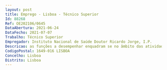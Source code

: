 ```yaml
--- 
layout: post
title: Emprego - Lisboa - Técnico Superior
Id: 88268
Ref: OE202106/0645
DataAbertura: 2021-06-24
DataFecho: 2021-07-07
Trabalho: Técnico Superior
Empregador: Instituto Nacional de Saúde Doutor Ricardo Jorge, I.P.
Descricao: as funções a desempenhar enquadram se no âmbito das atividades inerentes às competências do Setor de Instalações e Equipamentos da Direção de Gestão de Recursos Técnicos, de acordo com o previsto no artigo 47º do Regulamento nº 329 2013, de 28 de agosto, nomeadamente a) Assegurar e avaliar as infraestruturas necessárias à instalação de equipamentos em todos os edifícios do INSA, I. P. b) Assegurar o adequado funcionamento das instalações e equipamentos do INSA, I. P. c) Assegurar os procedimentos relativos à manutenção das instalações técnicas especiais, equipamentos e edifícios, INSA, I. P. d) Acompanhar a fiscalização de obras realizadas no INSA, I. P., por entidades externas e) Apoiar os restantes serviços no lançamento de concursos e apreciação de propostas que tenham por objetivo a realização de obras ou contratos de aquisição, manutenção ou conservação de instalações e equipamentos f) Assegurar a exploração otimizada das instalações técnicas especiais, bem como promover a economia e a eficiência energética g) Assegurar e manter a operacionalidade do grupo oficinal de eletrónica, eletricidade, carpintaria, mecânica e canalização h) Prestar assessoria técnica em matérias atinentes às instalações e equipamentos tendo presente a promoção do ambiente.
CodigoPostal: 1649-016 LISBOA
Concelho: Lisboa
Distrito: Lisboa
--- 
```


